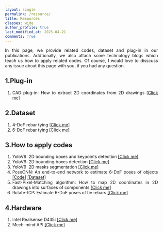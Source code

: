```yaml
---
layout: single
permalink: /resource/
title: Resources
classes: wide
author_profile: true
last_modified_at: 2025-04-21
comments: True
---
```

<div style="text-align: justify;">
  <p>
  In this page, we provide related codes, dataset and plug-in in our publications. Addtionally, we also attach some technology blogs which teach us how to apply related codes. Of course, I would love to disscuss any issue about this page with you, if you had any question.
  </p>
</div>




## 1.Plug-in

<div style="text-align: justify;">
  <ol>
    <li>CAD plug-in: How to extract 2D coordinates from 2D drawings <a href="https://mp.weixin.qq.com/s/sMtM10wl2myPuwapOAP3xg">[Click me]</a></li>
  </ol>
</div>

## 2.Dataset
<div style="text-align: justify;">
  <ol>
    <li>4-DoF rebar tying <a href="https://mp.weixin.qq.com/s/sMtM10wl2myPuwapOAP3xg">[Click me]</a></li>
    <li>6-DoF rebar tying <a href="https://mp.weixin.qq.com/s/sMtM10wl2myPuwapOAP3xg">[Click me]</a></li>
  </ol>
</div>

## 3.How to apply codes

<div style="text-align: justify;">
  <ol>
    <li>YoloV9: 2D bounding boxes and keypoints detection <a href="https://huiguangwang.top/resources/pose-detection/">[Click me]</a></li>
    <li>YoloV9: 2D bounding boxes detection <a href="https://mp.weixin.qq.com/s/sMtM10wl2myPuwapOAP3xg">[Click me]</a></li>
    <li>YoloV9: 2D masks segmentation <a href="https://mp.weixin.qq.com/s/sMtM10wl2myPuwapOAP3xg">[Click me]</a></li>
    <li>PoseCNN: An end-to-end network to estimate 6-DoF poses of objects <a href="https://github.com/IlikeSukiyaki/PoseCNN_pytorch/tree/main">[Code]</a> <a href="https://www.selectdataset.com/dataset/882376072e23b0ab4fdfa224938dba9a">[Dataset]</a></li>
    <li>Fast-Pixel-Matching algorithm: How to map 2D coordinates in 2D drawings into surfaces of components <a href="https://mp.weixin.qq.com/s/sMtM10wl2myPuwapOAP3xg">[Click me]</a></li>
    <li>Rotate-ICP: Estimate 6-DoF poses of tie rebars <a href="https://mp.weixin.qq.com/s/sMtM10wl2myPuwapOAP3xg">[Click me]</a></li>
  </ol>
</div>

## 4.Hardware

<div style="text-align: justify;">
  <ol>
    <li>Intel Realsense D435i <a href="https://github.com/huiguangwang/D435i-camera-API">[Click me]</a></li>
    <li>Mech-mind API <a href="https://github.com/huiguangwang/Mech-Eye-API">[Click me]</a></li>
  </ol>
</div>